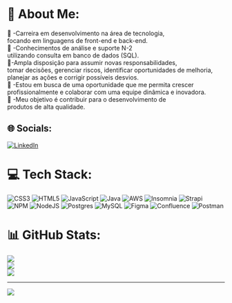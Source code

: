 # 💫 About Me:
🔭 -Carreira em desenvolvimento na área de tecnologia, <br>focando em linguagens de front-end e back-end. <br>🔭 -Conhecimentos de análise e suporte N-2 <br>utilizando consulta em banco de dados (SQL).<br>🤝-Ampla disposição para assumir novas responsabilidades, <br>tomar decisões, gerenciar riscos, identificar oportunidades de melhoria, <br>planejar as ações e corrigir possíveis desvios.<br>🤝 -Estou em busca de uma oportunidade que me permita crescer <br>profissionalmente e colaborar com uma equipe dinâmica e inovadora.<br>🌱 -Meu objetivo é contribuir para o desenvolvimento de <br>produtos de alta qualidade.<br>


## 🌐 Socials:
[![LinkedIn](https://img.shields.io/badge/LinkedIn-%230077B5.svg?logo=linkedin&logoColor=white)](www.linkedin.com/in/marcio-leonidio-mota-alexandre-81361521b) 

# 💻 Tech Stack:
![CSS3](https://img.shields.io/badge/css3-%231572B6.svg?style=for-the-badge&logo=css3&logoColor=white) ![HTML5](https://img.shields.io/badge/html5-%23E34F26.svg?style=for-the-badge&logo=html5&logoColor=white) ![JavaScript](https://img.shields.io/badge/javascript-%23323330.svg?style=for-the-badge&logo=javascript&logoColor=%23F7DF1E) ![Java](https://img.shields.io/badge/java-%23ED8B00.svg?style=for-the-badge&logo=java&logoColor=white) ![AWS](https://img.shields.io/badge/AWS-%23FF9900.svg?style=for-the-badge&logo=amazon-aws&logoColor=white) ![Insomnia](https://img.shields.io/badge/Insomnia-black?style=for-the-badge&logo=insomnia&logoColor=5849BE) ![Strapi](https://img.shields.io/badge/strapi-%232E7EEA.svg?style=for-the-badge&logo=strapi&logoColor=white) ![NPM](https://img.shields.io/badge/NPM-%23000000.svg?style=for-the-badge&logo=npm&logoColor=white) ![NodeJS](https://img.shields.io/badge/node.js-6DA55F?style=for-the-badge&logo=node.js&logoColor=white) ![Postgres](https://img.shields.io/badge/postgres-%23316192.svg?style=for-the-badge&logo=postgresql&logoColor=white) ![MySQL](https://img.shields.io/badge/mysql-%2300f.svg?style=for-the-badge&logo=mysql&logoColor=white) 	![Figma](https://img.shields.io/badge/figma-%23F24E1E.svg?style=for-the-badge&logo=figma&logoColor=white) ![Confluence](https://img.shields.io/badge/confluence-%23172BF4.svg?style=for-the-badge&logo=confluence&logoColor=white) ![Postman](https://img.shields.io/badge/Postman-FF6C37?style=for-the-badge&logo=postman&logoColor=white)
# 📊 GitHub Stats:
![](https://github-readme-stats.vercel.app/api?username=MarcioLeonidio&theme=dark&hide_border=false&include_all_commits=false&count_private=false)<br/>
![](https://github-readme-streak-stats.herokuapp.com/?user=MarcioLeonidio&theme=dark&hide_border=false)<br/>
![](https://github-readme-stats.vercel.app/api/top-langs/?username=MarcioLeonidio&theme=dark&hide_border=false&include_all_commits=false&count_private=false&layout=compact)

---
[![](https://visitcount.itsvg.in/api?id=MarcioLeonidio&icon=0&color=0)](https://visitcount.itsvg.in)

<!-- Proudly created with GPRM ( https://gprm.itsvg.in ) -->
